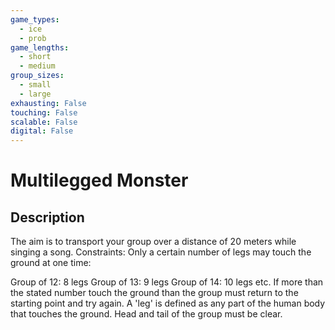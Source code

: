 ```yaml
---
game_types:
  - ice
  - prob
game_lengths:
  - short
  - medium
group_sizes:
  - small
  - large
exhausting: False
touching: False
scalable: False
digital: False
---
```

# Multilegged Monster

## Description
The aim is to transport your group over a distance of 20 meters while singing a song. Constraints: Only a certain number of legs may touch the ground at one time:

Group of 12: 8 legs
Group of 13: 9 legs
Group of 14: 10 legs
etc.
If more than the stated number touch the ground than the group must return to the starting point and try again.
A 'leg' is defined as any part of the human body that touches the ground.
Head and tail of the group must be clear.
